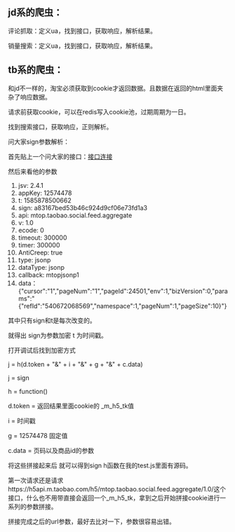 ## jd系的爬虫：

评论抓取：定义ua，找到接口，获取响应，解析结果。

销量搜索：定义ua，找到接口，获取响应，解析结果。



## tb系的爬虫：

和jd不一样的，淘宝必须获取到cookie才返回数据。且数据在返回的html里面夹杂了响应数据。

请求前获取cookie，可以在redis写入cookie池，过期周期为一日。

找到搜索接口，获取响应，正则解析。



问大家sign参数解析：

首先贴上一个问大家的接口：[接口连接](https://h5api.m.taobao.com/h5/mtop.taobao.social.feed.aggregate/1.0/?jsv=2.4.1&appKey=12574478&t=1585878352000&sign=7dcea76df402496ed30e082f46faa6dc&api=mtop.taobao.social.feed.aggregate&v=1.0&ecode=0&timeout=300000&timer=300000&AntiCreep=true&type=jsonp&dataType=jsonp&callback=mtopjsonp1&data=%7B%22cursor%22:%221%22,%22pageNum%22:%221%22,%22pageId%22:24501,%22env%22:1,%22bizVersion%22:0,%22params%22:%22%7B%5C%22refId%5C%22:%5C%22540672068569%5C%22,%5C%22namespace%5C%22:1,%5C%22pageNum%5C%22:1,%5C%22pageSize%5C%22:10%7D%22%7D](https://h5api.m.taobao.com/h5/mtop.taobao.social.feed.aggregate/1.0/?jsv=2.4.1&appKey=12574478&t=1585878352000&sign=7dcea76df402496ed30e082f46faa6dc&api=mtop.taobao.social.feed.aggregate&v=1.0&ecode=0&timeout=300000&timer=300000&AntiCreep=true&type=jsonp&dataType=jsonp&callback=mtopjsonp1&data={"cursor":"1","pageNum":"1","pageId":24501,"env":1,"bizVersion":0,"params":"{\"refId\":\"540672068569\",\"namespace\":1,\"pageNum\":1,\"pageSize\":10}"}))

然后来看他的参数

1. jsv: 2.4.1
2. appKey: 12574478
3. t: 1585878500662
4. sign: a83167bed53b46c924d9cf06e73fd1a3
5. api: mtop.taobao.social.feed.aggregate
6. v: 1.0
7. ecode: 0
8. timeout: 300000
9. timer: 300000
10. AntiCreep: true
11. type: jsonp
12. dataType: jsonp
13. callback: mtopjsonp1
14. data：{"cursor":"1","pageNum":"1","pageId":24501,"env":1,"bizVersion":0,"params":"{\"refId\":\"540672068569\",\"namespace\":1,\"pageNum\":1,\"pageSize\":10}"}



其中只有sign和t是每次改变的。

就得出 sign为参数加密   t 为时间戳。

打开调试后找到加密方式

 j = h(d.token + "&" + i + "&" + g + "&" + c.data)

j  =  sign

h = function()

d.token = 返回结果里面cookie的 _m_h5_tk值

i = 时间戳

g = 12574478 固定值

c.data = 页码以及商品id的参数



将这些拼接起来后 就可以得到sign   h函数在我的test.js里面有源码。

第一次请求还是请求https://h5api.m.taobao.com/h5/mtop.taobao.social.feed.aggregate/1.0/这个接口，什么也不用带直接会返回一个_m_h5_tk，拿到之后开始拼接cookie进行一系列的参数拼接。

拼接完成之后的url参数，最好去比对一下，参数很容易出错。